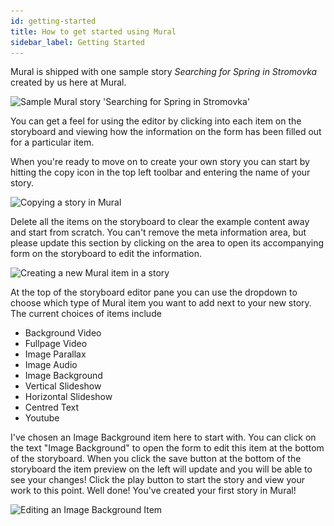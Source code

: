```yaml
---
id: getting-started
title: How to get started using Mural
sidebar_label: Getting Started
---
```


Mural is shipped with one sample story _Searching for Spring in Stromovka_ created by us here at Mural.

<img src="assets/getting-started/sample_story_800.jpg" srcset="assets/getting-started/sample_story_800.jpg, assets/getting-started/sample_story_1600.jpg 2x" alt="Sample Mural story 'Searching for Spring in Stromovka'">

You can get a feel for using the editor by clicking into each item on the storyboard and viewing how the information on the form has been filled out for a particular item.

When you're ready to move on to create your own story you can start by hitting the copy icon in the top left toolbar and entering the name of your story.

<img src="assets/getting-started/copy_800.jpg" srcset="assets/getting-started/copy_800.jpg, assets/getting-started/copy_1600.jpg 2x" alt="Copying a story in Mural">

Delete all the items on the storyboard to clear the example content away and start from scratch. You can't remove the meta information area, but please update this section by clicking on the area to open its accompanying form on the storyboard to edit the information.

<img src="assets/getting-started/create_item_800.jpg" srcset="assets/getting-started/create_item_800.jpg, assets/getting-started/create_item_1600.jpg 2x" alt="Creating a new Mural item in a story">

At the top of the storyboard editor pane you can use the dropdown to choose which type of Mural item you want to add next to your new story. The current choices of items include

- Background Video
- Fullpage Video
- Image Parallax
- Image Audio
- Image Background
- Vertical Slideshow
- Horizontal Slideshow
- Centred Text
- Youtube

I've chosen an Image Background item here to start with. You can click on the text "Image Background" to open the form to edit this item at the bottom of the storyboard. When you click the save button at the bottom of the storyboard the item preview on the left will update and you will be able to see your changes! Click the play button to start the story and view your work to this point. Well done! You've created your first story in Mural!

<img src="assets/getting-started/image_background_800.jpg" srcset="assets/getting-started/image_background_800.jpg, assets/getting-started/image_background_1600.jpg 2x" alt="Editing an Image Background Item">
